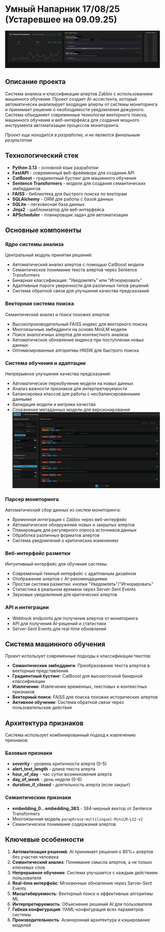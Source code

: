 # Умный Напарник 17/08/25 (Устаревшее на 09.09.25)
![Preview](https://github.com/AI-Sheet/ACT-Classificator-AI/blob/main/Photos/Preview.png?raw=true)

## Описание проекта
Система анализа и классификации алертов Zabbix с использованием машинного обучения. Проект создает AI-ассистента, который автоматически анализирует входящие алерты от системы мониторинга и принимает решения о необходимости уведомления дежурного. Система объединяет современные технологии векторного поиска, машинного обучения и веб-интерфейса для создания мощного инструмента автоматизации процессов мониторинга.

*Проект еще находится в разработке, и не является финальным результатом*

## Технологический стек
- **Python 3.13** - основной язык разработки
- **FastAPI** - современный веб-фреймворк для создания API
- **CatBoost** - градиентный бустинг для машинного обучения
- **Sentence Transformers** - модели для создания семантических эмбеддингов
- **FAISS** - библиотека для быстрого поиска по векторам
- **SQLAlchemy** - ORM для работы с базой данных
- **SQLite** - легковесная база данных
- **Jinja2** - шаблонизатор для веб-интерфейса
- **APScheduler** - планировщик задач для автоматизации

## Основные компоненты

### Ядро системы анализа
Центральный модуль принятия решений:
- Автоматический анализ алертов с помощью CatBoost модели
- Семантическое понимание текста алертов через Sentence Transformers
- Бинарная классификация: "Уведомлять" или "Игнорировать"
- Адаптивные пороги уверенности для различных типов решений
- Система обратной связи для улучшения качества предсказаний

### Векторная система поиска
Семантический анализ и поиск похожих алертов:
- Высокопроизводительный FAISS индекс для векторного поиска
- Многоязычные эмбеддинги на основе MiniLM модели
- Поиск аналогичных алертов для контекстного анализа
- Автоматическое обновление индекса при поступлении новых данных
- Оптимизированные алгоритмы HNSW для быстрого поиска

### Система обучения и адаптации
Непрерывное улучшение качества предсказаний:
- Автоматическое переобучение модели на новых данных
- Анализ важности признаков для интерпретируемости
- Балансировка классов для работы с несбалансированными данными
- Валидация модели и метрики качества
- Сохранение метаданных модели для версионирования
![Second](https://github.com/AI-Sheet/ACT-Classificator-AI/blob/main/Photos/Second.png?raw=true)
### Парсер мониторинга
Автоматический сбор данных из систем мониторинга:
- *Временная* интеграция с Zabbix через веб-интерфейс
- Автоматическое обнаружение новых и закрытых алертов
- Планировщик для регулярного опроса источников данных
- Обработка различных форматов алертов
- Система уведомлений о критических изменениях

### Веб-интерфейс разметки
Интуитивный интерфейс для обучения системы:
- Современный темный интерфейс с адаптивным дизайном
- Отображение алертов с AI-рекомендациями
- Простая система разметки: кнопки "Уведомлять"/"Игнорировать"
- Статистика в реальном времени через Server-Sent Events
- Звуковые уведомления для критических алертов

### API и интеграции
- Webhook endpoints для получения алертов от мониторинга
- API для получения AI-решений и статистики
- Server-Sent Events для real-time обновлений

## Система машинного обучения

Проект использует современные подходы к классификации текстов:
- **Семантические эмбеддинги**: Преобразование текста алертов в векторные представления
- **Градиентный бустинг**: CatBoost для высокоточной бинарной классификации
- **Извлечение**: Извлечение временных, текстовых и контекстных признаков
- **Векторный поиск**: FAISS для поиска похожих исторических алертов
- **Активное обучение**: Система обратной связи через пользовательские действия

## Архитектура признаков

Система использует комбинированный подход к извлечению признаков:

### Базовые признаки
- **severity** - уровень критичности алерта (0-5)
- **alert_text_length** - длина текста алерта
- **hour_of_day** - час суток возникновения алерта
- **day_of_week** - день недели (0-6)
- **duration_if_closed** - длительность алерта (если закрыт)

### Семантические признаки
- **embedding_0...embedding_383** - 384-мерный вектор от Sentence Transformers
- Многоязычная модель `paraphrase-multilingual-MiniLM-L12-v2`
- Семантическое понимание содержания алертов

## Ключевые особенности

1. **Автоматизация решений**: AI принимает решения о 80%+ алертов без участия человека
2. **Семантический анализ**: Понимание смысла алертов, а не только ключевых слов
3. **Непрерывное обучение**: Система улучшается с каждым действием пользователя
4. **Real-time интерфейс**: Мгновенные обновления через Server-Sent Events
5. **Масштабируемость**: Векторный поиск и эффективные алгоритмы ML
6. **Интерпретируемость**: Объяснение решений AI для пользователя
7. **Гибкая конфигурация**: YAML-конфигурация всех параметров системы
8. **Производительность**: Асинхронная архитектура и кэширование моделей
